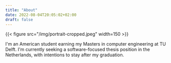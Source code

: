 ```yaml
---
title: "About"
date: 2022-08-04T20:05:02+02:00
draft: false
---
```


{{< figure src="/img/portrait-cropped.jpeg" width=150 >}}

I'm an American student earning my Masters in computer engineering at TU Delft.
I'm currently seeking a software-focused thesis position in the Netherlands, 
with intentions to stay after my graduation.

